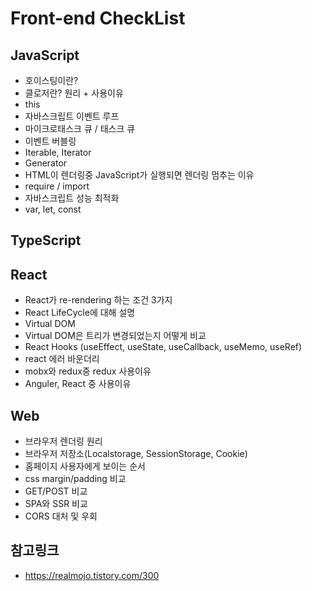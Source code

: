 # Front-end CheckList

## JavaScript

-   호이스팅이란?
-   클로저란? 원리 + 사용이유
-   this
-   자바스크립트 이벤트 루프
-   마이크로태스크 큐 / 태스크 큐
-   이벤트 버블링
-   Iterable, Iterator
-   Generator
-   HTML이 렌더링중 JavaScript가 실행되면 렌더링 멈추는 이유
-   require / import
-   자바스크립트 성능 최적화
-   var, let, const

## TypeScript

## React

-   React가 re-rendering 하는 조건 3가지
-   React LifeCycle에 대해 설명
-   Virtual DOM
-   Virtual DOM은 트리가 변경되었는지 어떻게 비교
-   React Hooks (useEffect, useState, useCallback, useMemo, useRef)
-   react 에러 바운더리
-   mobx와 redux중 redux 사용이유
-   Anguler, React 중 사용이유

## Web

-   브라우저 렌더링 원리
-   브라우저 저장소(Localstorage, SessionStorage, Cookie)
-   홈페이지 사용자에게 보이는 순서
-   css margin/padding 비교
-   GET/POST 비교
-   SPA와 SSR 비교
-   CORS 대처 및 우회

## 참고링크

-   https://realmojo.tistory.com/300
